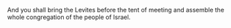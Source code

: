 And you shall bring the Levites before the tent of meeting and assemble the whole congregation of the people of Israel.
